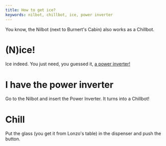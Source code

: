 ```yaml
---
title: How to get ice?
keywords: nilbot, chillbot, ice, power inverter
---
```


You know, the Nilbot (next to Burnert's Cabin) also works as a Chillbot.

# (N)ice!
Ice indeed. You just need, you guessed it, [a power inverter!](045-power-inverter.md)

# I have the power inverter
Go to the Nilbot and insert the Power Inverter. It turns into a Chillbot!

# Chill
Put the glass (you get it from Lonzo's table) in the dispenser and push the button.
